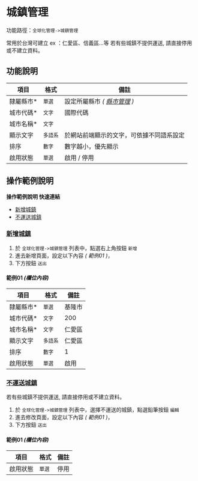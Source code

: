 #  城鎮管理

功能路徑：`全球化管理->城鎮管理`

常用於台灣可建立 ex ：仁愛區、信義區...等
若有些城鎮不提供運送, 請直接停用或不建立資料。


##  功能說明 

| 項目  | 格式 | 備註 |
|---|---|---|
|隸屬縣市*|`單選`| 設定所屬縣市 *( [縣市管理](/guide/world-county) )*|
|城市代碼*|`文字`|國際代碼|
|城市名稱*|`文字`||
|顯示文字|`多語系`|於網站前端顯示的文字，可依據不同語系設定|
|排序|`數字`|數字越小，優先顯示|
|啟用狀態|`單選`|啟用 / 停用|


##  操作範例說明

**操作範例說明 快速連結**

* [新增城鎮](/guide/world-city#新增城鎮)
* [不運送城鎮](/guide/world-city#不運送城鎮)


### [新增城鎮](/guide/world-city#新增城鎮)

1. 於 `全球化管理->城鎮管理` 列表中，點選右上角按鈕 `新增` 
2. 進去新增頁面，設定以下內容 _( 範例01 )_，
3. 下方按鈕 `送出`

#### 範例01 _(欄位內容)_

| 項目  | 格式 | 備註 |
|---|---|---|
|隸屬縣市*|`單選`|基隆市|
|城市代碼*|`文字`|200|
|城市名稱*|`文字`|仁愛區|
|顯示文字|`多語系`|仁愛區|
|排序|`數字`|1|
|啟用狀態|`單選`|啟用|

### [不運送城鎮](/guide/world-city#不運送城鎮)

若有些城鎮不提供運送, 請直接停用或不建立資料。

1. 於 `全球化管理->城鎮管理` 列表中，選擇不運送的城鎮，點選鉛筆按鈕 `編輯` 
2. 進去修改頁面，設定以下內容 _( 範例01 )_，
3. 下方按鈕 `送出`

#### 範例01 _(欄位內容)_

| 項目  | 格式 | 備註 |
|---|---|---|
|啟用狀態|`單選`|停用|
